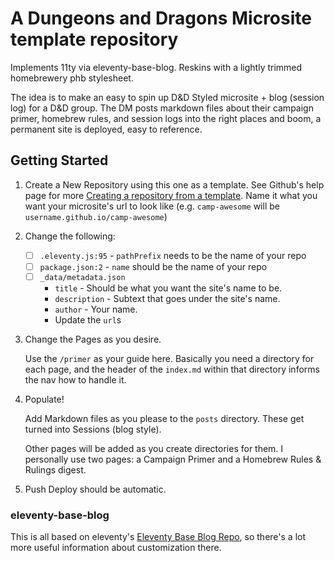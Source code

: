 # A Dungeons and Dragons Microsite template repository

Implements 11ty via eleventy-base-blog. Reskins with a lightly trimmed homebrewery phb stylesheet.

The idea is to make an easy to spin up D&D Styled microsite + blog (session log) for a D&D group. The DM posts markdown files about their campaign primer, homebrew rules, and session logs into the right places and boom, a permanent site is deployed, easy to reference.

## Getting Started

1. Create a New Repository using this one as a template. See Github's help page for more [Creating a repository from a template](https://help.github.com/en/github/creating-cloning-and-archiving-repositories/creating-a-repository-from-a-template). Name it what you want your microsite's url to look like (e.g. `camp-awesome` will be `username.github.io/camp-awesome`)

2. Change the following:
   - [ ] `.eleventy.js:95` - `pathPrefix` needs to be the name of your repo
   - [ ] `package.json:2` - `name` should be the name of your repo
   - [ ] `_data/metadata.json`
     - `title` - Should be what you want the site's name to be.
     - `description` - Subtext that goes under the site's name.
     - `author` - Your name.
     - Update the `url`s

3. Change the Pages as you desire.

    Use the `/primer` as your guide here. Basically you need a directory for each page, and the header of the `index.md` within that directory informs the nav how to handle it.

4. Populate!

   Add Markdown files as you please to the `posts` directory. These get turned into Sessions (blog style).

   Other pages will be added as you create directories for them. I personally use two pages: a Campaign Primer and a Homebrew Rules & Rulings digest.

5. Push
   Deploy should be automatic.

### eleventy-base-blog

This is all based on eleventy's [Eleventy Base Blog Repo](https://github.com/11ty/eleventy-base-blog), so there's a lot more useful information about customization there.
